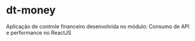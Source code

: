 # dt-money
Aplicação de controle financeiro desenvolvida no módulo: Consumo de API e performance no ReactJS
